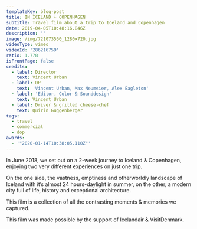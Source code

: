 ```yaml
---
templateKey: blog-post
title: IN ICELAND + COPENHAGEN
subtitle: Travel film about a trip to Iceland and Copenhagen
date: 2019-04-05T10:48:16.846Z
description: ''
image: /img/721073560_1280x720.jpg
videoType: vimeo
videoId: '286216759'
ratio: 1.778
isFrontPage: false
credits:
  - label: Director
    text: Vincent Urban
  - label: DP
    text: 'Vincent Urban, Max Neumeier, Alex Eagleton'
  - label: 'Editor, Color & Sounddesign'
    text: Vincent Urban
  - label: Driver & grilled cheese-chef
    text: Quirin Guggenberger
tags:
  - travel
  - commercial
  - dop
awards:
  - '"2020-01-14T10:38:05.110Z"'
---
```

In June 2018, we set out on a 2-week journey to Iceland & Copenhagen, enjoying two very different experiences on just one trip.

On the one side, the vastness, emptiness and otherworldly landscape of Iceland with it’s almost 24 hours-daylight in summer, on the other, a modern city full of life, history and exceptional architecture.

This film is a collection of all the contrasting moments & memories we captured.

This film was made possible by the support of Icelandair & VisitDenmark.
